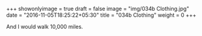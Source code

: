 +++
showonlyimage = true
draft = false
image = "img/034b Clothing.jpg"
date = "2016-11-05T18:25:22+05:30"
title = "034b Clothing"
weight = 0
+++

And I would walk 10,000 miles.

